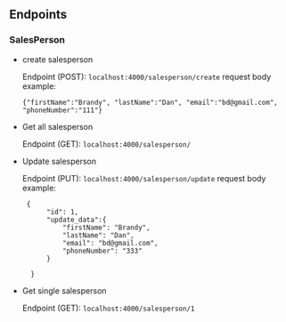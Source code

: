 ## Endpoints

### SalesPerson
- create salesperson

  Endpoint (POST): ```localhost:4000/salesperson/create```
  request body example: 
  ```
  {"firstName":"Brandy", "lastName":"Dan", "email":"bd@gmail.com", "phoneNumber":"111"}
  ```

- Get all salesperson

  Endpoint (GET): ```localhost:4000/salesperson/```

- Update salesperson

  Endpoint (PUT): ```localhost:4000/salesperson/update```
  request body example: 
  ```
   {
        "id": 1,
        "update_data":{
            "firstName": "Brandy",
            "lastName": "Dan",
            "email": "bd@gmail.com",
            "phoneNumber": "333"
        }
        
    }

- Get single salesperson

  Endpoint (GET): ```localhost:4000/salesperson/1```


